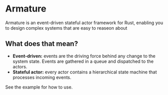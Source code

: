 # Armature

Armature is an event-driven stateful actor framework for Rust, enabling you to design complex systems that are easy to reaseon about

## What does that mean?

- **Event-driven:** events are the driving force behind any change to the 
system state. Events are gathered in a queue and dispatched to the actors.
- **Stateful actor:** every actor contains a hierarchical state machine 
that processes incoming events.

See the example for how to use.